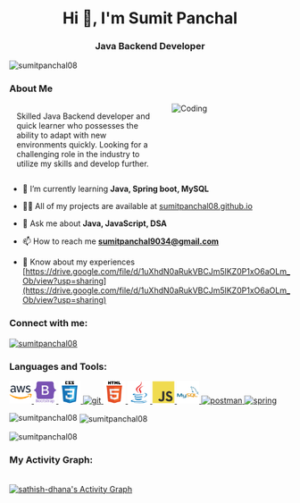 <h1 align="center">Hi 👋, I'm Sumit Panchal</h1>
<h3 align="center">Java Backend Developer</h3>

<p align="left"> <img src="https://komarev.com/ghpvc/?username=sumitpanchal08&label=Profile%20views&color=0e75b6&style=flat" alt="sumitpanchal08" /> </p>
<h3 align="left">About Me</h3>
<div style="display: flex; justify-content: space-around;" >
 <p align="left" style="width: 50%;">Skilled Java Backend developer and quick learner who
possesses the ability to adapt with new environments
quickly. Looking for a challenging role in the industry to
utilize my skills and develop further.
 </p>
 <img  align="right" alt="Coding" width="200" src="https://cdn.dribbble.com/users/730703/screenshots/6581243/avento.gif">
</div>

- 🌱 I’m currently learning **Java, Spring boot, MySQL**

- 👨‍💻 All of my projects are available at [sumitpanchal08.github.io](sumitpanchal08.github.io)

- 💬 Ask me about **Java, JavaScript, DSA**

- 📫 How to reach me **sumitpanchal9034@gmail.com**

- 📄 Know about my experiences [https://drive.google.com/file/d/1uXhdN0aRukVBCJm5lKZ0P1xO6aOLm_Ob/view?usp=sharing](https://drive.google.com/file/d/1uXhdN0aRukVBCJm5lKZ0P1xO6aOLm_Ob/view?usp=sharing)

<h3 align="left">Connect with me:</h3>
<p align="left">
<a href="https://linkedin.com/in/sumitpanchal08" target="blank"><img align="center" src="https://raw.githubusercontent.com/rahuldkjain/github-profile-readme-generator/master/src/images/icons/Social/linked-in-alt.svg" alt="sumitpanchal08" height="30" width="40" /></a>
</p>

<h3 align="left">Languages and Tools:</h3>
<p align="left"> <a href="https://aws.amazon.com" target="_blank" rel="noreferrer"> <img src="https://raw.githubusercontent.com/devicons/devicon/master/icons/amazonwebservices/amazonwebservices-original-wordmark.svg" alt="aws" width="40" height="40"/> </a> <a href="https://getbootstrap.com" target="_blank" rel="noreferrer"> <img src="https://raw.githubusercontent.com/devicons/devicon/master/icons/bootstrap/bootstrap-plain-wordmark.svg" alt="bootstrap" width="40" height="40"/> </a> <a href="https://www.w3schools.com/css/" target="_blank" rel="noreferrer"> <img src="https://raw.githubusercontent.com/devicons/devicon/master/icons/css3/css3-original-wordmark.svg" alt="css3" width="40" height="40"/> </a> <a href="https://git-scm.com/" target="_blank" rel="noreferrer"> <img src="https://www.vectorlogo.zone/logos/git-scm/git-scm-icon.svg" alt="git" width="40" height="40"/> </a> <a href="https://www.w3.org/html/" target="_blank" rel="noreferrer"> <img src="https://raw.githubusercontent.com/devicons/devicon/master/icons/html5/html5-original-wordmark.svg" alt="html5" width="40" height="40"/> </a> <a href="https://www.java.com" target="_blank" rel="noreferrer"> <img src="https://raw.githubusercontent.com/devicons/devicon/master/icons/java/java-original.svg" alt="java" width="40" height="40"/> </a> <a href="https://developer.mozilla.org/en-US/docs/Web/JavaScript" target="_blank" rel="noreferrer"> <img src="https://raw.githubusercontent.com/devicons/devicon/master/icons/javascript/javascript-original.svg" alt="javascript" width="40" height="40"/> </a> <a href="https://www.mysql.com/" target="_blank" rel="noreferrer"> <img src="https://raw.githubusercontent.com/devicons/devicon/master/icons/mysql/mysql-original-wordmark.svg" alt="mysql" width="40" height="40"/> </a> <a href="https://postman.com" target="_blank" rel="noreferrer"> <img src="https://www.vectorlogo.zone/logos/getpostman/getpostman-icon.svg" alt="postman" width="40" height="40"/> </a> <a href="https://spring.io/" target="_blank" rel="noreferrer"> <img src="https://www.vectorlogo.zone/logos/springio/springio-icon.svg" alt="spring" width="40" height="40"/> </a> </p>

<p><img align="left" src="https://github-readme-stats.vercel.app/api/top-langs?username=sumitpanchal08&show_icons=true&locale=en&layout=compact" alt="sumitpanchal08" /></p>

<p>&nbsp;<img align="center" src="https://github-readme-stats.vercel.app/api?username=sumitpanchal08&show_icons=true&locale=en" alt="sumitpanchal08" /></p>

<p><img align="center" src="https://github-readme-streak-stats.herokuapp.com/?user=sumitpanchal08&" alt="sumitpanchal08" /></p>

<h3>My Activity Graph:</h3>
  <br/>
   <a href="https://github.com/sumitpanchal08"><img alt="sathish-dhana's Activity Graph" src="https://activity-graph.herokuapp.com/graph?username=sumitpanchal08&custom_title=Sumit's%20Contribution%20Graph&theme=react-dark" /></a>
  <br/>

<!--
**sumitpanchal08/sumitpanchal08** is a ✨ _special_ ✨ repository because its `README.md` (this file) appears on your GitHub profile.

Here are some ideas to get you started:

- 🔭 I’m currently working on ...
- 🌱 I’m currently learning ...
- 👯 I’m looking to collaborate on ...
- 🤔 I’m looking for help with ...
- 💬 Ask me about ...
- 📫 How to reach me: ...
- 😄 Pronouns: ...
- ⚡ Fun fact: ...
-->
